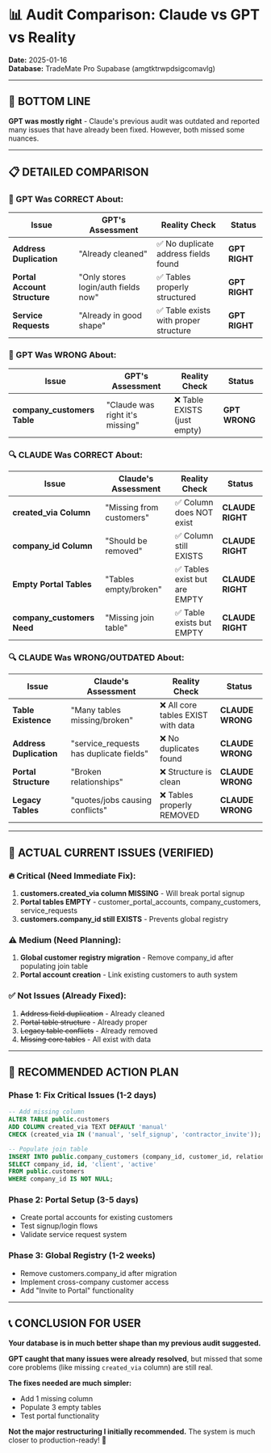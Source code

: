 # 📊 **Audit Comparison: Claude vs GPT vs Reality**

**Date:** 2025-01-16  
**Database:** TradeMate Pro Supabase (amgtktrwpdsigcomavlg)

---

## 🎯 **BOTTOM LINE**

**GPT was mostly right** - Claude's previous audit was outdated and reported many issues that have already been fixed. However, both missed some nuances.

---

## 📋 **DETAILED COMPARISON**

### **🤖 GPT Was CORRECT About:**

| Issue | GPT's Assessment | Reality Check | Status |
|-------|------------------|---------------|---------|
| **Address Duplication** | "Already cleaned" | ✅ No duplicate address fields found | **GPT RIGHT** |
| **Portal Account Structure** | "Only stores login/auth fields now" | ✅ Tables properly structured | **GPT RIGHT** |
| **Service Requests** | "Already in good shape" | ✅ Table exists with proper structure | **GPT RIGHT** |

### **🤖 GPT Was WRONG About:**

| Issue | GPT's Assessment | Reality Check | Status |
|-------|------------------|---------------|---------|
| **company_customers Table** | "Claude was right it's missing" | ❌ Table EXISTS (just empty) | **GPT WRONG** |

### **🔍 CLAUDE Was CORRECT About:**

| Issue | Claude's Assessment | Reality Check | Status |
|-------|---------------------|---------------|---------|
| **created_via Column** | "Missing from customers" | ✅ Column does NOT exist | **CLAUDE RIGHT** |
| **company_id Column** | "Should be removed" | ✅ Column still EXISTS | **CLAUDE RIGHT** |
| **Empty Portal Tables** | "Tables empty/broken" | ✅ Tables exist but are EMPTY | **CLAUDE RIGHT** |
| **company_customers Need** | "Missing join table" | ✅ Table exists but EMPTY | **CLAUDE RIGHT** |

### **🔍 CLAUDE Was WRONG/OUTDATED About:**

| Issue | Claude's Assessment | Reality Check | Status |
|-------|---------------------|---------------|---------|
| **Table Existence** | "Many tables missing/broken" | ❌ All core tables EXIST with data | **CLAUDE WRONG** |
| **Address Duplication** | "service_requests has duplicate fields" | ❌ No duplicates found | **CLAUDE WRONG** |
| **Portal Structure** | "Broken relationships" | ❌ Structure is clean | **CLAUDE WRONG** |
| **Legacy Tables** | "quotes/jobs causing conflicts" | ❌ Tables properly REMOVED | **CLAUDE WRONG** |

---

## 🎯 **ACTUAL CURRENT ISSUES (VERIFIED)**

### **🔥 Critical (Need Immediate Fix):**
1. **customers.created_via column MISSING** - Will break portal signup
2. **Portal tables EMPTY** - customer_portal_accounts, company_customers, service_requests
3. **customers.company_id still EXISTS** - Prevents global registry

### **⚠️ Medium (Need Planning):**
1. **Global customer registry migration** - Remove company_id after populating join table
2. **Portal account creation** - Link existing customers to auth system

### **✅ Not Issues (Already Fixed):**
1. ~~Address field duplication~~ - Already cleaned
2. ~~Portal table structure~~ - Already proper
3. ~~Legacy table conflicts~~ - Already removed
4. ~~Missing core tables~~ - All exist with data

---

## 🚀 **RECOMMENDED ACTION PLAN**

### **Phase 1: Fix Critical Issues (1-2 days)**
```sql
-- Add missing column
ALTER TABLE public.customers
ADD COLUMN created_via TEXT DEFAULT 'manual'
CHECK (created_via IN ('manual', 'self_signup', 'contractor_invite'));

-- Populate join table
INSERT INTO public.company_customers (company_id, customer_id, relationship_type, status)
SELECT company_id, id, 'client', 'active'
FROM public.customers
WHERE company_id IS NOT NULL;
```

### **Phase 2: Portal Setup (3-5 days)**
- Create portal accounts for existing customers
- Test signup/login flows
- Validate service request system

### **Phase 3: Global Registry (1-2 weeks)**
- Remove customers.company_id after migration
- Implement cross-company customer access
- Add "Invite to Portal" functionality

---

## 📞 **CONCLUSION FOR USER**

**Your database is in much better shape than my previous audit suggested.** 

**GPT caught that many issues were already resolved**, but missed that some core problems (like missing `created_via` column) are still real.

**The fixes needed are much simpler:**
- Add 1 missing column
- Populate 3 empty tables  
- Test portal functionality

**Not the major restructuring I initially recommended.** The system is much closer to production-ready! 🚀
